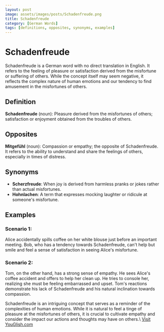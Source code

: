```yaml
---
layout: post
image: assets/images/posts/Schadenfreude.png
title: Schadenfreude
category: [German Words]
tags: [definitions, opposites, synonyms, examples]
---
```


# Schadenfreude

Schadenfreude is a German word with no direct translation in English. It refers to the feeling of pleasure or satisfaction derived from the misfortune or suffering of others. While the concept itself may seem negative, it reflects the complex nature of human emotions and our tendency to find amusement in the misfortunes of others.

## Definition

**Schadenfreude** (noun): Pleasure derived from the misfortunes of others; satisfaction or enjoyment obtained from the troubles of others.

## Opposites

**Mitgefühl** (noun): Compassion or empathy; the opposite of Schadenfreude. It refers to the ability to understand and share the feelings of others, especially in times of distress.

## Synonyms

- **Scherzfreude**: When joy is derived from harmless pranks or jokes rather than actual misfortunes.
- **Hohnlachen**: A term that expresses mocking laughter or ridicule at someone's misfortune.

## Examples

### Scenario 1:

Alice accidentally spills coffee on her white blouse just before an important meeting. Bob, who has a tendency towards Schadenfreude, can't help but smile and feel a sense of satisfaction in seeing Alice's misfortune. 

### Scenario 2:

Tom, on the other hand, has a strong sense of empathy. He sees Alice's coffee accident and offers to help her clean up. He tries to console her, realizing she must be feeling embarrassed and upset. Tom's reactions demonstrate his lack of Schadenfreude and his natural inclination towards compassion.

Schadenfreude is an intriguing concept that serves as a reminder of the complexities of human emotions. While it is natural to feel a tinge of pleasure at the misfortunes of others, it is crucial to cultivate empathy and consider the impact our actions and thoughts may have on others.\ <a id="yg-widget-0" class="youglish-widget" data-query="Schadenfreude" data-lang="german" data-components="8412" data-auto-start="0" data-bkg-color="theme_light" data-title="How%20to%20pronounce%20Schadenfreude%20in%20German"  rel="nofollow" href="https://youglish.com">Visit YouGlish.com</a><script async src="https://youglish.com/public/emb/widget.js" charset="utf-8"></script>